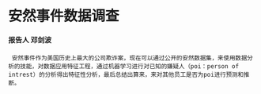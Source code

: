 # 安然事件数据调查
#### 报告人 邓剑波
     安然事件作为美国历史上最大的公司欺诈案，现在可以通过公开的安然数据集，来使用数据分析的技能，对数据应用特征工程，通过机器学习进行对已知的嫌疑人（poi：person of intrest）的分析得出特征性分析，最后总结出算来，来对其他员工是否为poi进行预测和推断。
